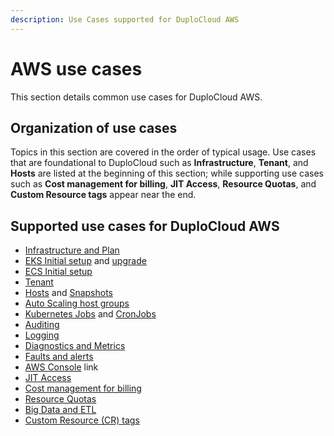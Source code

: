 ```yaml
---
description: Use Cases supported for DuploCloud AWS
---
```


# AWS use cases

This section details common use cases for DuploCloud AWS.

## Organization of use cases

Topics in this section are covered in the order of typical usage. Use cases that are foundational to DuploCloud such as **Infrastructure**, **Tenant**, and **Hosts** are listed at the beginning of this section; while supporting use cases such as **Cost management for billing**, **JIT Access**, **Resource Quotas**, and **Custom Resource tags** appear near the end.&#x20;

## Supported use cases for DuploCloud AWS

* [Infrastructure and Plan](disaster-recovery.md)
* [EKS Initial setup](kubernetes-cluster/) and [upgrade](disaster-recovery/kubernetes-cluster/upgrading-eks-version.md)
* [ECS Initial setup](disaster-recovery/ecs-setup/)
* [Tenant](tenant-environment/)
* [Hosts](hosts-vms.md) and [Snapshots](hosts-vms/backups.md)
* [Auto Scaling host groups](auto-scaling/auto-scaling-groups.md)
* [Kubernetes Jobs](../../kubernetes/jobs.md) and [CronJobs](../../kubernetes/cronjobs.md)
* [Auditing](auditing.md)
* [Logging](central-logging/)
* [Diagnostics and Metrics](monitoring/)
* [Faults and alerts](faults-and-alarms/)
* [AWS Console](using-aws-console.md) link
* [JIT Access](jit-access.md)
* [Cost management for billing](cost-management/)
* [Resource Quotas](resource-quotas.md)
* [Big Data and ETL](../broader-scenarios/big-data-and-etl.md)
* [Custom Resource (CR) tags](custom-resource-tags.md)

